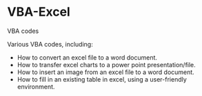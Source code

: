 # VBA-Excel
VBA codes

Various VBA codes, including:
* How to convert an excel file to a word document.
* How to transfer excel charts to a power point presentation/file.
* How to insert an image from an excel file to a word document.
* How to fill in an existing table in excel, using a user-friendly environment.
